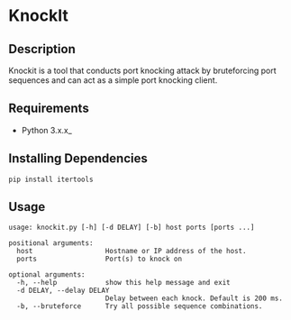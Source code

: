 # KnockIt

Description
------------
Knockit is a tool that conducts port knocking attack by bruteforcing port sequences and can act as a simple port knocking client.

Requirements
-------------
* Python 3.x.x_

Installing Dependencies
-------------
`pip install itertools`

Usage
-------------
```
usage: knockit.py [-h] [-d DELAY] [-b] host ports [ports ...]

positional arguments:
  host                  Hostname or IP address of the host.
  ports                 Port(s) to knock on

optional arguments:
  -h, --help            show this help message and exit
  -d DELAY, --delay DELAY
                        Delay between each knock. Default is 200 ms.
  -b, --bruteforce      Try all possible sequence combinations.
```

